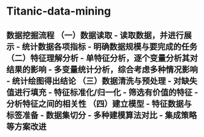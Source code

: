 # Titanic-data-mining
## 数据挖掘流程  **（一）数据读取**   - 读取数据，并进行展示  - 统计数据各项指标  - 明确数据规模与要完成的任务  **（二）特征理解分析**    - 单特征分析，逐个变量分析其对结果的影响  - 多变量统计分析，综合考虑多种情况影响  - 统计绘图得出结论  **（三）数据清洗与预处理**    - 对缺失值进行填充  - 特征标准化/归一化  - 筛选有价值的特征  - 分析特征之间的相关性  **（四）建立模型**    - 特征数据与标签准备  - 数据集切分  - 多种建模算法对比  - 集成策略等方案改进  
